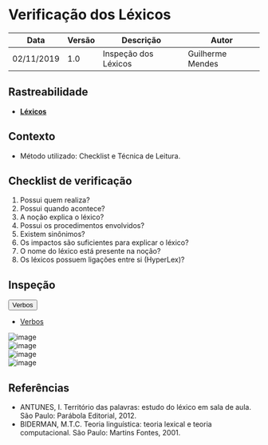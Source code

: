 # Verificação dos Léxicos

| Data | Versão | Descrição | Autor |
| --- | --- | --- | --- |
| 02/11/2019 | 1.0 | Inspeção dos Léxicos | Guilherme Mendes |

## Rastreabilidade 

* [**Léxicos**](/docs/modeling/lexicons.md)

## Contexto 

* Método utilizado: Checklist e Técnica de Leitura.

## Checklist de verificação

1. Possui quem realiza?<br>
2. Possui quando acontece?<br>
3. A noção explica o léxico?<br>
4. Possui os procedimentos envolvidos?<br>
5. Existem sinônimos?<br>
6. Os impactos são suficientes para explicar o léxico?<br>
7. O nome do léxico está presente na noção?<br>
8. Os léxicos possuem ligações entre si (HyperLex)?

## Inspeção

<button data-toggle="collapse" data-target="#backlog1" class="myButton" >Verbos</button>
<div id="backlog1" class="collapse">

* [Verbos](/docs/modeling/lexicos/verbs.md)

![image](https://user-images.githubusercontent.com/37874689/68168582-fe8e2480-ff47-11e9-9ee9-e9357aaf28d6.jpg)<br>
![image](https://user-images.githubusercontent.com/37874689/68168663-4d3bbe80-ff48-11e9-847f-61614070ea26.jpg)<br>
![image](https://user-images.githubusercontent.com/37874689/68171777-e58b7080-ff53-11e9-99ff-84b2a2c04008.jpg)<br>
![image](https://user-images.githubusercontent.com/37874689/68172122-1cae5180-ff55-11e9-8974-7bf1c1e5f74b.jpg)

</div>


## Referências

* ANTUNES, I. Território das palavras: estudo do léxico em sala de aula. São Paulo: Parábola Editorial, 2012.
* BIDERMAN, M.T.C. Teoria linguística: teoria lexical e teoria computacional. São Paulo: Martins Fontes, 2001.

<!DOCTYPE html>
<html>
<head>
<style src='docs/docs/assets/css/table.css'>
table {
  width: 100%;
}
</style>
<link rel="stylesheet" href="docs/assets/css/table.css">
</head>
</html>